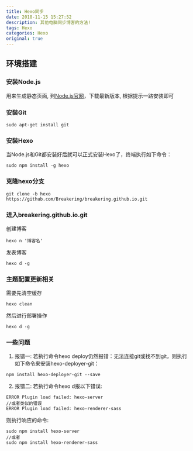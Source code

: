 ```yaml
---
title: Hexo同步
date: 2018-11-15 15:27:52
description: 其他电脑同步博客的方法!
tags: Hexo
categories: Hexo
original: true
---
```


## 环境搭建

### 安装Node.js

用来生成静态页面, 到[Node.js官网](https://nodejs.org/en/)，下载最新版本, 根据提示一路安装即可

### 安装Git

```
sudo apt-get install git
```

### 安装Hexo

当Node.js和Git都安装好后就可以正式安装Hexo了，终端执行如下命令：

```
sudo npm install -g hexo
```

### 克隆hexo分支

```
git clone -b hexo https://github.com/Breakering/breakering.github.io.git
```

### 进入breakering.github.io.git

创建博客

```
hexo n '博客名'
```

发表博客

```
hexo d -g
```

### 主题配置更新相关

需要先清空缓存

```text
hexo clean
```

然后进行部署操作

```text
hexo d -g
```

### 一些问题

1. 报错一: 若执行命令hexo deploy仍然报错：无法连接git或找不到git，则执行如下命令来安装hexo-deployer-git：

```
npm install hexo-deployer-git --save
```

2. 报错二: 若执行命令hexo d报以下错误:

```
ERROR Plugin load failed: hexo-server 
//或者类似的错误 
ERROR Plugin load failed: hexo-renderer-sass
```

则执行响应的命令:
 
```
sudo npm install hexo-server
//或者
sudo npm install hexo-renderer-sass
```
